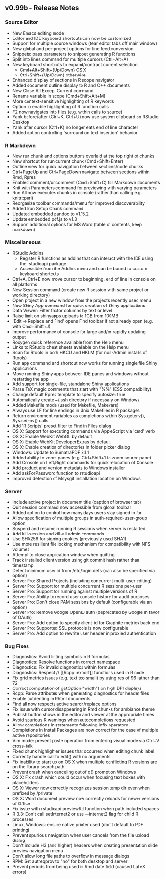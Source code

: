 ## v0.99b - Release Notes

### Source Editor

* New Emacs editing mode
* Editor and IDE keyboard shortcuts can now be customized
* Support for multiple source windows (tear editor tabs off main window)
* New global and per-project options for line feed conversion
* Snippets: pass parameters to snippet generating R functions
* Split into lines command for multiple cursors (Ctrl+Alt+A)
* New keyboard shortcuts to expand/contract current selection
    * Cmd+Alt+Shift+{Up/Down} OS X
    * Ctrl+Shift+{Up/Down} otherwise
* Enhanced display of sections in R scope navigator
* Added document outline display to R and C++ documents
* New Close All Except Current command
* Rename variable in scope (Cmd+Shift+Alt+M)
* More context-sensitive highlighting of R keywords
* Option to enable highlighting of R function calls
* F2 now navigates into files (e.g. within calls to source)
* Yank before/after (Ctrl+K, Ctrl+U) now use system clipboard on RStudio Desktop
* Yank after cursor (Ctrl+K) no longer eats end of line character
* Added option controlling 'surround on text insertion' behavior

### R Markdown

* New run chunk and options buttons overlaid at the top right of chunks
* New shortcut for run current chunk (Cmd+Shift+Enter)
* Outline view for quick navigation between sections/code chunks
* Ctrl+PageUp and Ctrl+PageDown navigate between sections within Rmd, Rpres
* Enabled comment/uncomment (Cmd+Shift+C) for Markdown documents
* Knit with Parameters command for previewing with varying parameters
* Run All now executes chunks in console (rather than calling e.g. knitr::purl)
* Reorganize toolbar commands/menu for improved discoverability
* Added Run Setup Chunk command
* Updated embedded pandoc to v1.15.2
* Update embedded pdf.js to v1.3
* Support additional options for MS Word (table of contents, keep markdown)

### Miscellaneous

* RStudio Addins
    - Register R functions as addins that can interact with the IDE using the rstudioapi package.
    - Accessible from the Addins menu and can be bound to custom keyboard shortcuts
* Ctrl+A, Ctrl+E now move cursor to beginning, end of line in console on all platforms
* New Session command (create new R session with same project or working directory)
* Open project in a new window from the projects recently used menu
* New Shiny App command for quick creation of Shiny applications
* Data Viewer: Filter factor columns by text or level
* Raise limit on shinyapps uploads to 1GB from 100MB
* 'Edit -> Replace and Find' opens Find toolbar if not already open (e.g. with Cmd+Shift+J)
* Improve performance of console for large and/or rapidly updating output
* Roxygen quick reference available from the Help menu
* Links to RStudio cheat sheets available on the Help menu
* Scan for Rtools in both HKCU and HKLM (for non-Admin installs of Rtools)
* Run app command and shortcut now works for running single file Shiny applications 
* Move running Shiny apps between IDE panes and windows without restarting the app
* Add support for single-file, standalone Shiny applications
* Parse TeX magic comments that start with "%%" (ESS compatibility).
* Change default Rpres template to specify autosize: true
* Automatically create ~/.ssh directory if necessary on Windows
* Added Makefile mode (used for Makefile, Makevars)
* Always use LF for line endings in Unix Makefiles in R packages
* Return environment variables as completions within Sys.getenv(), Sys.setenv() calls
* Add 'R Scripts' preset filter to Find in Files dialog
* OS X: Support for executing commands via AppleScript via 'cmd' verb
* OS X: Enable WebKit WebGL by default
* OS X: Enable WebKit DeveloperExtras by default
* OS X: Enable creation of directories in folder picker dialog
* Windows: Update to SumatraPDF 3.1.1
* Added ability to zoom panes (e.g. Ctrl+Shift+1 to zoom source pane)
* Add Console on Left/Right commands for quick relocation of Console
* Add product and version metadata to Windows installer
* Add askForPassword function to rstudioapi
* Improved detection of Msysgit installation location on Windows

### Server

* Include active project in document title (caption of browser tab) 
* Quit session command now accessible from global toolbar
* Added option to control how many days users stay signed in for
* Allow specification of multiple groups in auth-required-user-group option
* Suspend and resume running R sessions when server is restarted
* Add kill-session and kill-all admin commands
* Use SHA256 for signing cookies (previously used SHA1)
* Use more resilient file locking mechanism for compatibility with NFS volumes
* Attempt to close application window when quitting
* Track installed client version using git commit hash rather than timestamp
* Detect minimum user id from /etc/login.defs (can also be specified via option)
* Server Pro: Shared Projects (including concurrent multi-user editing)
* Server Pro: Support for multiple concurrent R sessions per-user
* Server Pro: Support for running against multiple versions of R
* Server Pro: Ability to record user console history for audit purposes
* Server Pro: Don't close PAM sessions by default (configurable via an option)
* Server Pro: Remove Google OpenID auth (deprecated by Google in favor of OAuth)
* Server Pro: Add option to specify client-id for Graphite metrics back end
* Server Pro: Supported SSL protocols is now configurable
* Server Pro: Add option to rewrite user header in proxied authentication

### Bug Fixes

* Diagnostics: Avoid linting symbols in R formulas
* Diagnostics: Resolve functions in correct namespace 
* Diagnostics: Fix invalid diagnostics within formulas
* Diagnostics: Respect // [[Rcpp::export]] functions used in R code
* Fix grid metrics issues (e.g. text too small) by using res of 96 rather than 72
* Correct computation of getOption("width") on high DPI displays
* Rcpp: Parse attributes when generating diagnostics for header files
* Enable outdenting in Rhtml documents
* Find all now respects active search/replace options
* Fix issue with cursor disappearing in Rmd chunks for ambiance theme
* Publish button shows in the editor and viewer at the appropriate times
* Avoid spurious R warnings when autocompletions requested
* Allow completions in statements following infix operators
* Completions in Install Packages are now correct for the case of multiple active repositories
* Vim mode: prevent paste operation from entering visual mode via Ctrl+V cross-talk
* Fixed chunk highlighter issues that occurred when editing chunk label
* Correctly handle call to edit() with no arguments
* Fix inability to start up on OS X when multiple conflicting R versions are on the library search path
* Prevent crash when canceling out of q() prompt on Windows
* OS X: Fix crash which could occur when focusing text boxes with placeholders
* OS X: Viewer now correctly recognizes session temp dir even when prefixed by /private
* OS X: Word document preview now correctly reloads for newer versions of Office
* Fix issue with rstudioapi previewRd function when path included spaces
* R 3.3: Don't call setInternet2 or use --internet2 flag for child R processes
* Linux, Windows: ensure native printer used (don't default to PDF printing)
* Prevent spurious navigation when user cancels from the file upload dialog
* Don't include H3 (and higher) headers when creating presentation slide preview navigation menu
* Don't allow long file paths to overflow in message dialogs
* RPM: Set autreqprov to "no" for both desktop and server
* Prevent periods from being used in Rmd date field (caused LaTeX errors)








